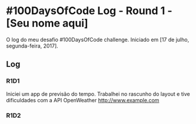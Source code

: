 # #100DaysOfCode Log - Round 1 - [Seu nome aqui]

O log do meu desafio #100DaysOfCode challenge. Iniciado em [17 de julho, segunda-feira, 2017].

## Log

### R1D1 

Iniciei um app de previsão do tempo. Trabalhei no rascunho do layout e tive dificuldades com a API OpenWeather http://www.example.com

### R1D2
